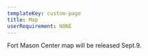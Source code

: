 ```yaml
---
templateKey: custom-page
title: Map
userRequirement: NONE
---
```

Fort Mason Center map will be released Sept.9.
